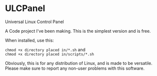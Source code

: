 # ULCPanel
Universal Linux Control Panel


A Code project I've been making.
This is the simplest version and is free.

When installed, use this:


`chmod +x directory placed in/*.sh`
and   
`chmod +x directory placed in/scripts/*.sh`   
  
  
Obviously, this is for any distribution of Linux, and is made to be versatile.
Please make sure to report any non-user problems with this software.
